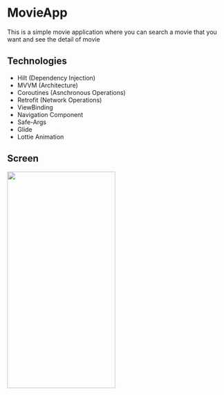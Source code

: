 # MovieApp
This is a simple movie application where you can search a movie that you want and see the detail of movie

## Technologies
- Hilt (Dependency Injection)
- MVVM (Architecture)
- Coroutines (Asnchronous Operations)
- Retrofit (Network Operations)
- ViewBinding
- Navigation Component
- Safe-Args
- Glide
- Lottie Animation

## Screen
<img src="https://github.com/SerhadMert/MovieApp/blob/main/gifs/Movie.gif" height="500px" width="250px"/>
